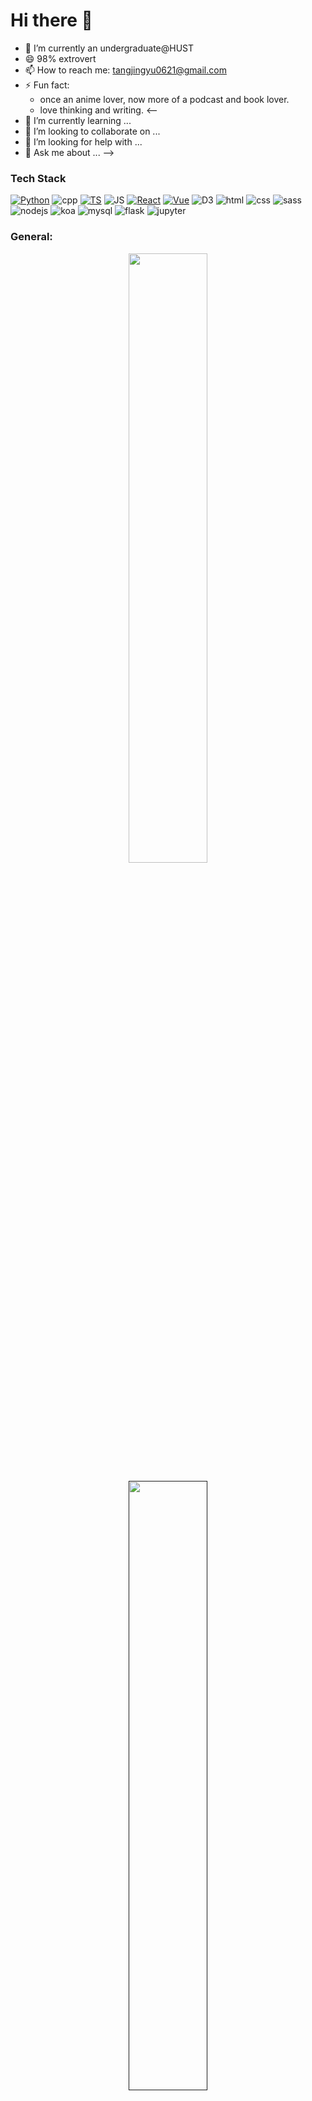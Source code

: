 # Hi there 👋

- 🔭 I’m currently an undergraduate@HUST
- 😄 98% extrovert
- 📫 How to reach me: tangjingyu0621@gmail.com
- ⚡ Fun fact:
  - once an anime lover, now more of a podcast and book lover.
  - love thinking and writing.
<--
- 🌱 I’m currently learning ...
- 👯 I’m looking to collaborate on ...
- 🤔 I’m looking for help with ...
- 💬 Ask me about ...
-->

### Tech Stack
<p>
  <a href="https://www.python.org/" target="_blank"> <img src="https://img.shields.io/badge/-Python-224969?style=flat-square" alt="Python" /></a>
  <img src="https://img.shields.io/badge/-C%2B%2B-6093c8?style=flat-square" alt="cpp" />
  <a href="https://www.typescriptlang.org/" target="_blank"> <img src="https://img.shields.io/badge/-TypeScript-294e80?style=flat-square" alt="TS" /></a>
  <img src="https://img.shields.io/badge/-JavaScript-efc900?style=flat-square" alt="JS" />
  <a href="https://reactjs.org/" target="_blank"> <img src="https://img.shields.io/badge/-React-61dafb?style=flat-square" alt="React" /></a>
  <a href="https://vuejs.org/" target="_blank"> <img src="https://img.shields.io/badge/-Vue-41b883?style=flat-square" alt="Vue" /></a>
  <a><img src="https://img.shields.io/badge/D3-f89d41?style=flat-square" alt="D3"></a>
  <a><img src="https://img.shields.io/badge/HTML-red?style=flat-square" alt="html"></a>
  <a><img src="https://img.shields.io/badge/CSS-yellow?style=flat-square" alt="css"></a>
  <a><img src="https://img.shields.io/badge/Sass-cc6699?style=flat-square" alt="sass"></a>
  <a><img src="https://img.shields.io/badge/Nodejs-5daf47?style=flat-square" alt="nodejs"></a>
  <a><img src="https://img.shields.io/badge/Koa-42b983?style=flat-square" alt="koa"></a>
  <a><img src="https://img.shields.io/badge/MySQL-00758f?style=flat-square" alt="mysql"></a>
  <a><img src="https://img.shields.io/badge/Flask-93d3d9?style=flat-square" alt="flask"></a>
  <a><img src="https://img.shields.io/badge/Jupyter-f37726?style=flat-square" alt="jupyter"></a>
</p>


### General:

<p align="center">
  <a href="https://www.volcano621.fun/">
    <img width="50%" src="https://github-readme-stats.vercel.app/api?username=volcano621&count_private=true&hide_border=true" />
  </a>
</p>

<p align="center">
  <a href="">
    <img width="50%" src="https://github-readme-stats.vercel.app/api/top-langs/?username=volcano621&layout=donut&langs_count=8&hide_border=true&size_weight=0.3&count_weight=0.7" />
  </a>
</p>



### Visitors:

<p align="center">
  <img alt="ViewCount" src="https://views.whatilearened.today/views/github/volcano621/volcano621.svg" />
</p>


